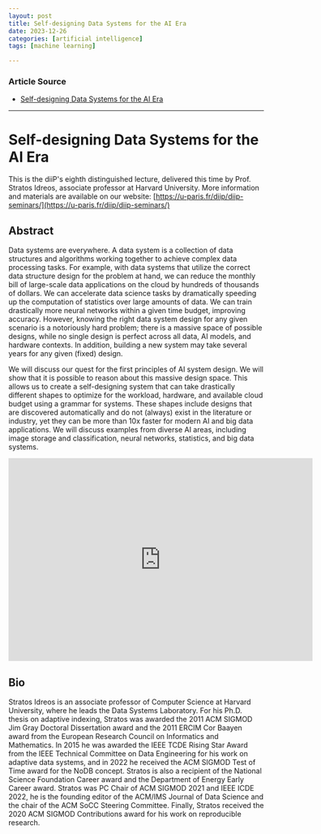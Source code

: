 ```yaml
---
layout: post
title: Self-designing Data Systems for the AI Era 
date: 2023-12-26
categories: [artificial intelligence]
tags: [machine learning]

---
```


### Article Source

* [Self-designing Data Systems for the AI Era](https://www.youtube.com/watch?v=0fvFmmDe4nE)

---

# Self-designing Data Systems for the AI Era

This is the diiP's eighth distinguished lecture, delivered this time by Prof. Stratos Idreos, associate professor at Harvard University. More information and materials are available on our website: [https://u-paris.fr/diip/diip-seminars/](https://u-paris.fr/diip/diip-seminars/)

## Abstract

Data systems are everywhere. A data system is a collection of data structures and algorithms working together to achieve complex data processing tasks. For example, with data systems that utilize the correct data structure design for the problem at hand, we can reduce the monthly bill of large-scale data applications on the cloud by hundreds of thousands of dollars. We can accelerate data science tasks by dramatically speeding up the computation of statistics over large amounts of data. We can train drastically more neural networks within a given time budget, improving accuracy. However, knowing the right data system design for any given scenario is a notoriously hard problem; there is a massive space of possible designs, while no single design is perfect across all data, AI models, and hardware contexts. In addition, building a new system may take several years for any given (fixed) design.

We will discuss our quest for the first principles of AI system design. We will show that it is possible to reason about this massive design space. This allows us to create a self-designing system that can take drastically different shapes to optimize for the workload, hardware, and available cloud budget using a grammar for systems. These shapes include designs that are discovered automatically and do not (always) exist in the literature or industry, yet they can be more than 10x faster for modern AI and big data applications. We will discuss examples from diverse AI areas, including image storage and classification, neural networks, statistics, and big data systems.

<iframe width="600" height="400" src="https://www.youtube.com/embed/0fvFmmDe4nE?si=FIp-jx7LiZz6g82t" title="YouTube video player" frameborder="0" allow="accelerometer; autoplay; clipboard-write; encrypted-media; gyroscope; picture-in-picture; web-share" allowfullscreen></iframe>

## Bio
Stratos Idreos is an associate professor of Computer Science at Harvard University, where he leads the Data Systems Laboratory. For his Ph.D. thesis on adaptive indexing, Stratos was awarded the 2011 ACM SIGMOD Jim Gray Doctoral Dissertation award and the 2011 ERCIM Cor Baayen award from the European Research Council on Informatics and Mathematics. In 2015 he was awarded the IEEE TCDE Rising Star Award from the IEEE Technical Committee on Data Engineering for his work on adaptive data systems, and in 2022 he received the ACM SIGMOD Test of Time award for the NoDB concept.  Stratos is also a recipient of the National Science Foundation Career award and the Department of Energy Early Career award. Stratos was PC Chair of ACM SIGMOD 2021 and IEEE ICDE 2022, he is the founding editor of the ACM/IMS Journal of Data Science and the chair of the ACM SoCC Steering Committee. Finally, Stratos received the 2020 ACM SIGMOD Contributions award for his work on reproducible research.